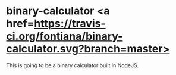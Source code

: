 # binary-calculator <a href=https://travis-ci.org/fontiana/binary-calculator.svg?branch=master><a/>
This is going to be a binary calculator built in NodeJS.

